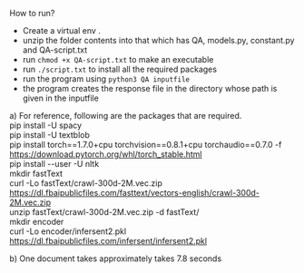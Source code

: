 How to run?
- Create a virtual env . 
- unzip the folder contents into that which has QA, models.py, constant.py and QA-script.txt
- run `chmod +x QA-script.txt` to make an executable
- run `./script.txt` to install all the required packages
- run the program using `python3 QA inputfile`
- the program creates the response file in the directory whose path is given in the inputfile


a) For reference, following are the packages that are required. <br/>
pip install -U spacy <br/>
pip install -U textblob <br/>
pip install torch==1.7.0+cpu torchvision==0.8.1+cpu torchaudio==0.7.0 -f https://download.pytorch.org/whl/torch_stable.html <br/>
pip install --user -U nltk <br/>
mkdir fastText <br/>
curl -Lo fastText/crawl-300d-2M.vec.zip https://dl.fbaipublicfiles.com/fasttext/vectors-english/crawl-300d-2M.vec.zip <br/>
unzip fastText/crawl-300d-2M.vec.zip -d fastText/ <br/>
mkdir encoder <br/>
curl -Lo encoder/infersent2.pkl https://dl.fbaipublicfiles.com/infersent/infersent2.pkl <br/>

b) One document takes approximately takes 7.8 seconds <br/>
